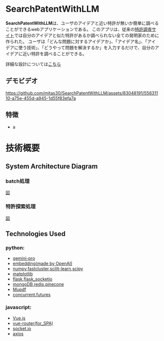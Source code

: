 # SearchPatentWithLLM
**SearchPatentWithLLM**は、ユーザのアイデアと近い特許が無いか簡単に調べることができるwebアプリケーションである。
このアプリは、従来の[特許調査サイト](https://www.j-platpat.inpit.go.jp/)では自分のアイデアと似た特許があるか調べられない全ての発明家のために作られた。
ユーザは「どんな問題に対するアイデアか」、「アイデア名」、「アイデアに使う技術」、「どうやって問題を解決するか」を入力するだけで、自分のアイデアに近い特許を調べることができる。

詳細な設計については[こちら](URLを貼る)

## デモビデオ 
https://github.com/mitas30/SearchPatentWithLLM/assets/83048191/55631110-a75e-455d-a945-1d55f83efa7a

## 特徴
- a

# 技術概要
## System Architecture Diagram
### batch処理
[図](URL)
### 特許探索処理
[図](URL)

## Technologies Used
### python:
- [gemini-pro](https://platform.openai.com/docs/api-reference/chat)
- [embedding(made by OpenAI)](https://platform.openai.com/docs/api-reference/embeddings)
- [numpy](https://numpy.org/ja/),[fastcluster](https://danifold.net/fastcluster.html),[scilit-learn](https://scikit-learn.org/stable/),[scipy](https://scipy.org/)
- [matplotlib](https://matplotlib.org/stable/api/pyplot_summary.html#module-matplotlib.pyplot)
- [flask](https://flask.palletsprojects.com/en/3.0.x/),[flask_socketio](https://flask-socketio.readthedocs.io/en/latest/)
- [mongoDB](https://pymongo.readthedocs.io/en/stable/),[redis](https://github.com/redis/redis-py),[pinecone](https://docs.pinecone.io/reference/upsert)
- [Mupdf](https://pymupdf.readthedocs.io/ja/latest/)
- [concurrent.futures](https://docs.python.org/ja/3/library/concurrent.futures.html)

### javascript:
- [Vue.js](https://ja.vuejs.org/)
- [vue-router(for_SPA)](https://router.vuejs.org/)
- [socket.io](https://socket.io/)
- [axios](https://github.com/axios/axios)
